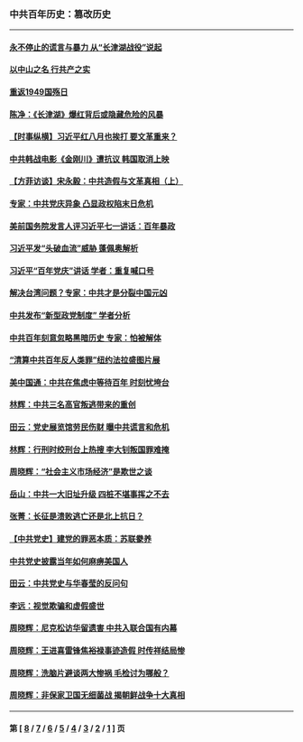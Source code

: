 ### 中共百年历史：篡改历史
---
#### [永不停止的谎言与暴力 从“长津湖战役”说起](../../pages/nf1176115/n13494094.md?08200430) 
#### [以中山之名 行共产之实](../../pages/nf1176115/n13346437.md?08200430) 
#### [重返1949国殇日](../../pages/nf1176115/n13346372.md?08200430) 
#### [陈净：《长津湖》爆红背后或隐藏危险的风暴](../../pages/nf1176115/n13314364.md?08200430) 
#### [【时事纵横】习近平红八月也挨打 要文革重来？](../../pages/nf1176115/n13231393.md?08200430) 
#### [中共韩战电影《金刚川》遭抗议 韩国取消上映](../../pages/nf1176115/n13219114.md?08200430) 
#### [【方菲访谈】宋永毅：中共造假与文革真相（上）](../../pages/nf1176115/n13200760.md?08200430) 
#### [专家：中共党庆异象 凸显政权陷末日危机](../../pages/nf1176115/n13067084.md?08200430) 
#### [美前国务院发言人评习近平七一讲话：百年暴政](../../pages/nf1176115/n13066986.md?08200430) 
#### [习近平发“头破血流”威胁 蓬佩奥解析](../../pages/nf1176115/n13063604.md?08200430) 
#### [习近平“百年党庆”讲话 学者：重复喊口号](../../pages/nf1176115/n13061411.md?08200430) 
#### [解决台湾问题？专家：中共才是分裂中国元凶](../../pages/nf1176115/n13060811.md?08200430) 
#### [中共发布“新型政党制度” 学者分析](../../pages/nf1176115/n13056354.md?08200430) 
#### [中共百年刻意忽略黑暗历史 专家：怕被解体](../../pages/nf1176115/n13056056.md?08200430) 
#### [“清算中共百年反人类罪”纽约法拉盛图片展](../../pages/nf1176115/n13052220.md?08200430) 
#### [美中国通：中共在焦虑中等待百年 时刻忧垮台](../../pages/nf1176115/n13048820.md?08200430) 
#### [林辉：中共三名高官叛逃带来的重创](../../pages/nf1176115/n13035206.md?08200430) 
#### [田云：党史展览馆劳民伤财 曝中共谎言和危机](../../pages/nf1176115/n13033900.md?08200430) 
#### [林辉：行刑时绞刑台上热搜 李大钊叛国罪难掩](../../pages/nf1176115/n13031965.md?08200430) 
#### [周晓辉：“社会主义市场经济”是欺世之谈](../../pages/nf1176115/n13024090.md?08200430) 
#### [岳山：中共一大旧址升级 四桩不堪事挥之不去](../../pages/nf1176115/n13021697.md?08200430) 
#### [张菁：长征是溃败逃亡还是北上抗日？](../../pages/nf1176115/n13020585.md?08200430) 
#### [【中共党史】建党的罪恶本质：苏联豢养](../../pages/nf1176115/n13011888.md?08200430) 
#### [中共党史披露当年如何麻痹美国人](../../pages/nf1176115/n12966400.md?08200430) 
#### [田云：中共党史与华春莹的反问句](../../pages/nf1176115/n12765178.md?08200430) 
#### [李远：视觉欺骗和虚假盛世](../../pages/nf1176115/n12993376.md?08200430) 
#### [周晓辉：尼克松访华留遗害 中共入联合国有内幕](../../pages/nf1176115/n12991422.md?08200430) 
#### [周晓辉：王进喜雷锋焦裕禄事迹造假 时传祥结局惨](../../pages/nf1176115/n12985497.md?08200430) 
#### [周晓辉：洗脑片避谈两大惨祸 毛检讨为哪般？](../../pages/nf1176115/n12971285.md?08200430) 
#### [周晓辉：非保家卫国无细菌战 揭朝鲜战争十大真相](../../pages/nf1176115/n12954161.md?08200430) 

---
#### 第 [ [8](./8.md?08200430) / [7](./7.md?08200430) / [6](./6.md?08200430) / [5](./5.md?08200430) / [4](./4.md?08200430) / [3](./3.md?08200430) / [2](./2.md?08200430) / [1](./1.md?08200430) ] 页
